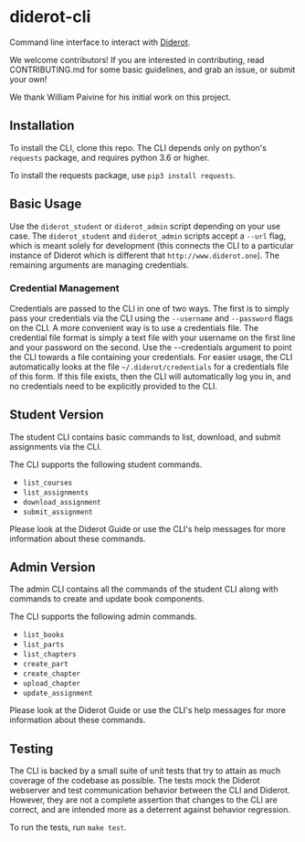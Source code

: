 # diderot-cli

Command line interface to interact with [Diderot](http://www.umut-acar.org/diderot).

We welcome contributors! If you are interested in contributing, read CONTRIBUTING.md for some basic guidelines, and grab an issue, or submit your own! 

We thank William Paivine for his initial work on this project.

## Installation

To install the CLI, clone this repo. The CLI depends only on python's `requests` package, and requires python 3.6 or higher.

To install the requests package, use `pip3 install requests`.

## Basic Usage

Use the `diderot_student` or `diderot_admin` script depending on your use case. The `diderot_student` and `diderot_admin` scripts accept a `--url` flag, which is meant solely for development (this connects the CLI to a particular instance of Diderot which is different that `http://www.diderot.one`). The remaining arguments are managing credentials.

### Credential Management

Credentials are passed to the CLI in one of two ways. The first is to simply pass your credentials via the CLI using the `--username` and `--password` flags on the CLI. A more convenient way is to use a credentials file. The credential file format is simply a text file with your username on the first line and your password on the second. Use the --credentials argument to point the CLI towards a file containing your credentials. For easier usage, the CLI automatically looks at the file `~/.diderot/credentials` for a credentials file of this form. If this file exists, then the CLI will automatically log you in, and no credentials need to be explicitly provided to the CLI.

## Student Version

The student CLI contains basic commands to list, download, and submit assignments via the CLI.

The CLI supports the following student commands.

* `list_courses`
* `list_assignments`
* `download_assignment`
* `submit_assignment`

Please look at the Diderot Guide or use the CLI's help messages for more information about these commands.

## Admin Version

The admin CLI contains all the commands of the student CLI along with commands to create and update book components.

The CLI supports the following admin commands.

* `list_books`
* `list_parts`
* `list_chapters`
* `create_part`
* `create_chapter`
* `upload_chapter`
* `update_assignment`

Please look at the Diderot Guide or use the CLI's help messages for more information about these commands.

## Testing

The CLI is backed by a small suite of unit tests that try to attain as much coverage of the codebase as possible. The tests mock the Diderot webserver and test communication behavior between the CLI and Diderot. However, they are not a complete assertion that changes to the CLI are correct, and are intended more as a deterrent against behavior regression.

To run the tests, run `make test`.
